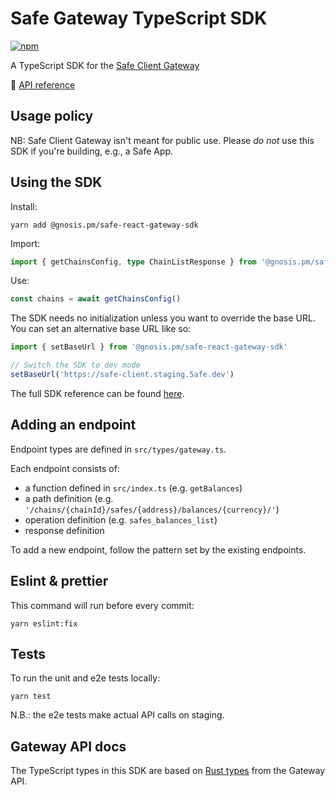 # Safe Gateway TypeScript SDK

[![npm](https://img.shields.io/npm/v/@gnosis.pm/safe-react-gateway-sdk?label=%40gnosis.pm%2Fsafe-react-gateway-sdk)](https://www.npmjs.com/package/@gnosis.pm/safe-react-gateway-sdk)

A TypeScript SDK for the [Safe Client Gateway](https://github.com/safe-global/safe-client-gateway)

📖 [API reference](https://safe-global.github.io/safe-react-gateway-sdk/modules.html#getBalances)

## Usage policy

NB: Safe Client Gateway isn't meant for public use.
Please _do not_ use this SDK if you're building, e.g., a Safe App.

## Using the SDK

Install:

```shell
yarn add @gnosis.pm/safe-react-gateway-sdk
```

Import:

```ts
import { getChainsConfig, type ChainListResponse } from '@gnosis.pm/safe-react-gateway-sdk'
```

Use:

```ts
const chains = await getChainsConfig()
```

The SDK needs no initialization unless you want to override the base URL. You can set an alternative base URL like so:

```ts
import { setBaseUrl } from '@gnosis.pm/safe-react-gateway-sdk'

// Switch the SDK to dev mode
setBaseUrl('https://safe-client.staging.5afe.dev')
```

The full SDK reference can be found [here](https://safe-global.github.io/safe-react-gateway-sdk/modules.html#getBalances).

## Adding an endpoint

Endpoint types are defined in `src/types/gateway.ts`.

Each endpoint consists of:

- a function defined in `src/index.ts` (e.g. `getBalances`)
- a path definition (e.g. `'/chains/{chainId}/safes/{address}/balances/{currency}/'`)
- operation definition (e.g. `safes_balances_list`)
- response definition

To add a new endpoint, follow the pattern set by the existing endpoints.

## Eslint & prettier

This command will run before every commit:

```shell
yarn eslint:fix
```

## Tests

To run the unit and e2e tests locally:

```shell
yarn test
```

N.B.: the e2e tests make actual API calls on staging.

## Gateway API docs

The TypeScript types in this SDK are based on [Rust types](https://safe-global.github.io/safe-client-gateway/docs/routes/index.html) from the Gateway API.
